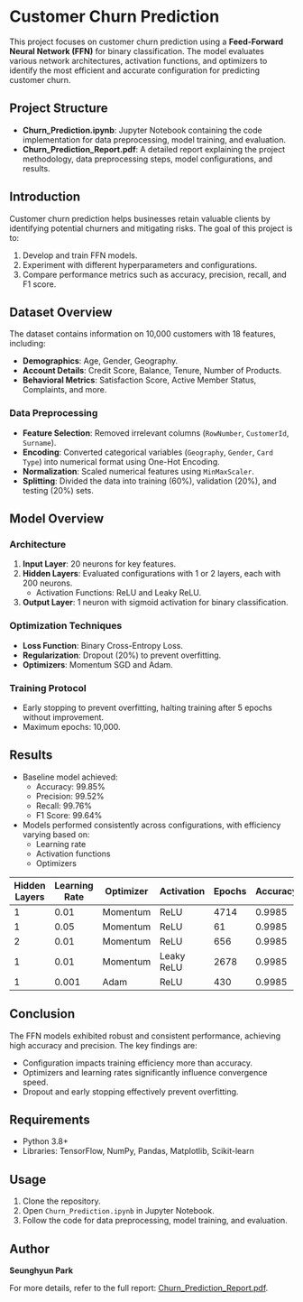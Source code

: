 # Customer Churn Prediction

This project focuses on customer churn prediction using a **Feed-Forward Neural Network (FFN)** for binary classification. The model evaluates various network architectures, activation functions, and optimizers to identify the most efficient and accurate configuration for predicting customer churn.

## Project Structure

- **Churn_Prediction.ipynb**: Jupyter Notebook containing the code implementation for data preprocessing, model training, and evaluation.
- **Churn_Prediction_Report.pdf**: A detailed report explaining the project methodology, data preprocessing steps, model configurations, and results.

## Introduction

Customer churn prediction helps businesses retain valuable clients by identifying potential churners and mitigating risks. The goal of this project is to:

1. Develop and train FFN models.
2. Experiment with different hyperparameters and configurations.
3. Compare performance metrics such as accuracy, precision, recall, and F1 score.

## Dataset Overview

The dataset contains information on 10,000 customers with 18 features, including:

- **Demographics**: Age, Gender, Geography.
- **Account Details**: Credit Score, Balance, Tenure, Number of Products.
- **Behavioral Metrics**: Satisfaction Score, Active Member Status, Complaints, and more.

### Data Preprocessing

- **Feature Selection**: Removed irrelevant columns (`RowNumber`, `CustomerId`, `Surname`).
- **Encoding**: Converted categorical variables (`Geography`, `Gender`, `Card Type`) into numerical format using One-Hot Encoding.
- **Normalization**: Scaled numerical features using `MinMaxScaler`.
- **Splitting**: Divided the data into training (60%), validation (20%), and testing (20%) sets.

## Model Overview

### Architecture

1. **Input Layer**: 20 neurons for key features.
2. **Hidden Layers**: Evaluated configurations with 1 or 2 layers, each with 200 neurons.
   - Activation Functions: ReLU and Leaky ReLU.
3. **Output Layer**: 1 neuron with sigmoid activation for binary classification.

### Optimization Techniques

- **Loss Function**: Binary Cross-Entropy Loss.
- **Regularization**: Dropout (20%) to prevent overfitting.
- **Optimizers**: Momentum SGD and Adam.

### Training Protocol

- Early stopping to prevent overfitting, halting training after 5 epochs without improvement.
- Maximum epochs: 10,000.

## Results

- Baseline model achieved:
  - Accuracy: 99.85%
  - Precision: 99.52%
  - Recall: 99.76%
  - F1 Score: 99.64%
- Models performed consistently across configurations, with efficiency varying based on:
  - Learning rate
  - Activation functions
  - Optimizers

| Hidden Layers | Learning Rate | Optimizer | Activation | Epochs | Accuracy | Precision | Recall | F1   |
|---------------|---------------|-----------|------------|--------|----------|-----------|--------|-------|
| 1             | 0.01          | Momentum  | ReLU       | 4714   | 0.9985   | 0.9952    | 0.9976 | 0.9964 |
| 1             | 0.05          | Momentum  | ReLU       | 61     | 0.9985   | 0.9952    | 0.9976 | 0.9964 |
| 2             | 0.01          | Momentum  | ReLU       | 656    | 0.9985   | 0.9952    | 0.9976 | 0.9964 |
| 1             | 0.01          | Momentum  | Leaky ReLU | 2678   | 0.9985   | 0.9952    | 0.9976 | 0.9964 |
| 1             | 0.001         | Adam      | ReLU       | 430    | 0.9985   | 0.9952    | 0.9976 | 0.9964 |

## Conclusion

The FFN models exhibited robust and consistent performance, achieving high accuracy and precision. The key findings are:

- Configuration impacts training efficiency more than accuracy.
- Optimizers and learning rates significantly influence convergence speed.
- Dropout and early stopping effectively prevent overfitting.

## Requirements

- Python 3.8+
- Libraries: TensorFlow, NumPy, Pandas, Matplotlib, Scikit-learn

## Usage

1. Clone the repository.
2. Open `Churn_Prediction.ipynb` in Jupyter Notebook.
3. Follow the code for data preprocessing, model training, and evaluation.

## Author

**Seunghyun Park**

For more details, refer to the full report: [Churn_Prediction_Report.pdf](./Churn_Prediction_Report.pdf).

